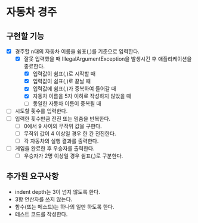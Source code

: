 # 자동차 경주

## 구현할 기능
- [x] 경주할 n대의 자동차 이름을 쉼표(,)를 기준으로 입력한다.
  - [x] 잘못 입력했을 때 IllegalArgumentException을 발생시킨 후 애플리케이션을 종료한다.
    - [x] 입력값이 쉼표(,)로 시작할 때
    - [x] 입력값이 쉼표(,)로 끝날 때
    - [x] 입력값에 쉼표(,)가 중복하여 들어갈 때
    - [x] 자동차 이름을 5자 이하로 작성하지 않았을 때 
    - [ ] 동일한 자동차 이름이 중복될 때
- [ ] 시도할 횟수를 입력한다.
- [ ] 입력한 횟수만큼 전진 또는 멈춤을 반복한다.
  - [ ] 0에서 9 사이의 무작위 값을 구한다.
  - [ ] 무작위 값이 4 이상일 경우 한 칸 전진한다.
  - [ ] 각 자동차의 실행 결과를 출력한다.
- [ ] 게임을 완료한 후 우승자를 출력한다.
  - [ ] 우승자가 2명 이상일 경우 쉼표(,)로 구분한다.

## 추가된 요구사항
- indent depth는 3이 넘지 않도록 한다.
- 3항 연산자를 쓰지 않는다.
- 함수(또는 메소드)는 하나의 일만 하도록 한다.
- 테스트 코드를 작성한다.